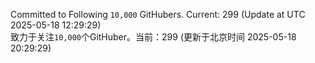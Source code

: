 Committed to Following `10,000` GitHubers. Current: <!-- FOLLOWING_COUNT -->299<!-- FOLLOWING_COUNT --> (Update at UTC <!-- LAST_UPDATED -->2025-05-18 12:29:29<!-- LAST_UPDATED -->)<br>
致力于关注`10,000`个GitHuber。当前：<!-- FOLLOWING_COUNT -->299<!-- FOLLOWING_COUNT --> (更新于北京时间 <!-- LAST_UPDATED_CST -->2025-05-18 20:29:29<!-- LAST_UPDATED_CST -->)
